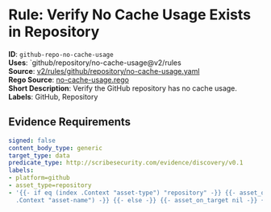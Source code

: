 # Rule: Verify No Cache Usage Exists in Repository

**ID**: `github-repo-no-cache-usage`  
**Uses**: `github/repository/no-cache-usage@v2/rules  
**Source**: [v2/rules/github/repository/no-cache-usage.yaml](https://github.com/scribe-public/sample-policies/v2/rules/github/repository/no-cache-usage.yaml)  
**Rego Source**: [no-cache-usage.rego](https://github.com/scribe-public/sample-policies/v2/rules/github/repository/no-cache-usage.rego)  
**Short Description**: Verify the GitHub repository has no cache usage.  
**Labels**: GitHub, Repository

## Evidence Requirements

```yaml
signed: false
content_body_type: generic
target_type: data
predicate_type: http://scribesecurity.com/evidence/discovery/v0.1
labels:
- platform=github
- asset_type=repository
- '{{- if eq (index .Context "asset-type") "repository" -}} {{- asset_on_target (index
  .Context "asset-name") -}} {{- else -}} {{- asset_on_target nil -}} {{- end -}}'
```
